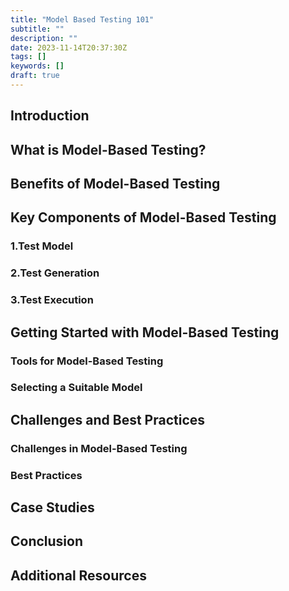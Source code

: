 ```yaml
---
title: "Model Based Testing 101"
subtitle: ""
description: ""
date: 2023-11-14T20:37:30Z
tags: []
keywords: []
draft: true
---
```


<!--more-->

## Introduction

## What is Model-Based Testing?

## Benefits of Model-Based Testing

## Key Components of Model-Based Testing

### 1.Test Model

### 2.Test Generation

### 3.Test Execution

## Getting Started with Model-Based Testing

### Tools for Model-Based Testing

### Selecting a Suitable Model

## Challenges and Best Practices

### Challenges in Model-Based Testing

### Best Practices

## Case Studies

## Conclusion

## Additional Resources
